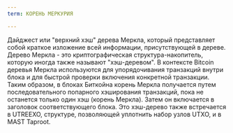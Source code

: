 ```yaml
---
term: КОРЕНЬ МЕРКУРИЯ

---
```

Дайджест или "верхний хэш" дерева Меркла, который представляет собой краткое изложение всей информации, присутствующей в дереве. Дерево Меркла - это криптографическая структура-накопитель, которую иногда также называют "хэш-деревом". В контексте Bitcoin деревья Меркла используются для упорядочивания транзакций внутри блока и для быстрой проверки включения конкретной транзакции. Таким образом, в блоках Биткойна корень Меркла получается путем последовательного попарного хэширования транзакций, пока не останется только один хэш (корень Меркла). Затем он включается в заголовок соответствующего блока. Это хэш-дерево также встречается в UTREEXO, структуре, позволяющей уплотнить набор узлов UTXO, и в MAST Taproot.